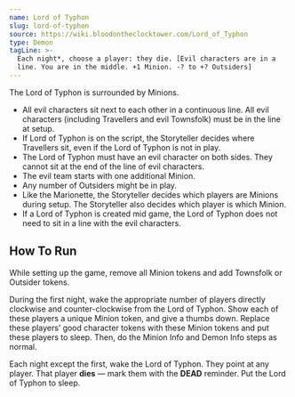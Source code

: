 ```yaml
---
name: Lord of Typhon
slug: lord-of-typhon
source: https://wiki.bloodontheclocktower.com/Lord_of_Typhon
type: Demon
tagLine: >-
  Each night*, choose a player: they die. [Evil characters are in a
  line. You are in the middle. +1 Minion. -? to +? Outsiders]
---
```


The Lord of Typhon is surrounded by Minions.

- All evil characters sit next to each other in a continuous line. All
  evil characters (including Travellers and evil Townsfolk) must be in
  the line at setup.
- If Lord of Typhon is on the script, the Storyteller decides where
  Travellers sit, even if the Lord of Typhon is not in play.
- The Lord of Typhon must have an evil character on both sides. They
  cannot sit at the end of the line of evil characters.
- The evil team starts with one additional Minion.
- Any number of Outsiders might be in play.
- Like the Marionette, the Storyteller decides which players are Minions
  during setup. The Storyteller also decides which player is which
  Minion.
- If a Lord of Typhon is created mid game, the Lord of Typhon does not
  need to sit in a line with the evil characters.

## How To Run

While setting up the game, remove all Minion tokens and add Townsfolk or
Outsider tokens.

During the first night, wake the appropriate number of players directly
clockwise and counter-clockwise from the Lord of Typhon. Show each of
these players a unique Minion token, and give a thumbs down. Replace
these players’ good character tokens with these Minion tokens and put
these players to sleep. Then, do the Minion Info and Demon Info steps as
normal.

Each night except the first, wake the Lord of Typhon. They point at any
player. That player **dies** — mark them with the **DEAD** reminder. Put
the Lord of Typhon to sleep.
